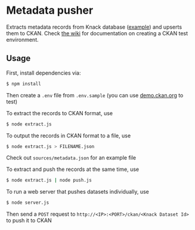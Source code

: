 # Metadata pusher
Extracts metadata records from Knack database ([example](http://metadata.phila.gov)) and upserts them to CKAN.
Check [the wiki](https://github.com/CityOfPhiladelphia/metadata-pusher/wiki) for documentation on creating a CKAN test environment.

## Usage

First, install dependencies via:
```bash
$ npm install
```

Then create a `.env` file from `.env.sample` (you can use [demo.ckan.org](http://demo.ckan.org) to test)

To extract the records to CKAN format, use
```bash
$ node extract.js
```

To output the records in CKAN format to a file, use
```bash
$ node extract.js > FILENAME.json
```
Check out `sources/metadata.json` for an example file

To extract and push the records at the same time, use
```bash
$ node extract.js | node push.js
```

To run a web server that pushes datasets individually, use
```bash
$ node server.js
```
Then send a `POST` request to `http://<IP>:<PORT>/ckan/<Knack Dataset Id>` to push it to CKAN
